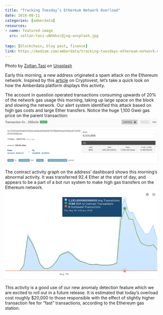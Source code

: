 ```yaml
---
title: "Tracking Tuesday’s Ethereum Network Overload"
date: 2018-08-11
categories: [amberdata]
resources:
- name: featured-image
  src: zoltan-tasi-uNXmhzcQjxg-unsplash.jpg

tags: [blockchain, blog post, finance]
link: https://medium.com/amberdata/tracking-tuesdays-ethereum-network-overload-2d87c4ac1f93
---
```

Photo by <a href="https://unsplash.com/@zoltantasi?utm_source=unsplash&utm_medium=referral&utm_content=creditCopyText">Zoltan Tasi</a> on <a href="https://unsplash.com/s/photos/ethereum?utm_source=unsplash&utm_medium=referral&utm_content=creditCopyText">Unsplash</a>
  
Early this morning, a new address originated a spam attack on the Ethereum network. Inspired by this [article](https://cryptovest.com/news/ethereum-network-overloaded-again-strong-suspicions-of-spam/) on Cryptovest, let’s take a quick look on how the Amberdata platform displays this activity.

The account in question operated transactions consuming upwards of 20% of the network gas usage this morning, taking up large space on the block and slowing the network. Our alert system identified this attack based on high gas costs and large Ether transfers. Notice the huge 1,100 Gwei gas price on the parent transaction:
![](txn_ticket.png "https://amberdata.io/transactions/0x723020b54a82025b5cd5dbd509e6f879786b81bda5456dc87305597203268a3e?size=500")

The contract activity graph on the address’ dashboard shows this morning’s abnormal activity. It was transferred 92.4 Ether at the start of day, and appears to be a part of a bot run system to make high gas transfers on the Ethereum network.
![](contract_activity.png "The contract activity of the account in question. Beginning today, the address has had a peak of almost 5,300 transactions, each costing roughly 20% gas")

This activity is a good use of our new anomaly detection feature which we are excited to roll out in a future release. It is estimated that today’s overload cost roughly $20,000 to those responsible with the effect of slightly higher transaction fee for “fast” transactions, according to the Ethereum gas station.